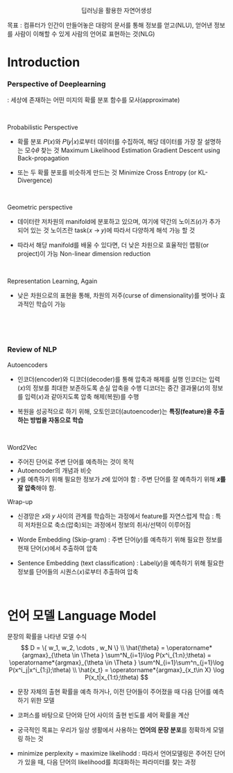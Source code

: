  <center> 딥러닝을 활용한 자연어생성 </center>

목표 : 컴퓨터가 인간이 만들어놓은 대량의 문서를 통해 정보를 얻고(NLU), 얻어낸 정보를 사람이 이해할 수 있게 사람의 언어로 표현하는 것(NLG)

# Introduction

### Perspective of Deeplearning

 : 세상에 존재하는 어떤 미지의 확률 분포 함수를 모사(approximate)

​    

Probabilistic Perspective

- 확률 분포 𝑃(𝑥)와 𝑃(𝑦|𝑥)로부터 데이터를 수집하여, 해당 데이터를 가장 잘 설명하는 모수𝜃 찾는 것
   Maximum Likelihood Estimation
   Gradient Descent using Back-propagation

- 또는 두 확률 분포를 비슷하게 만드는 것
   Minimize Cross Entropy (or KL-Divergence)

​    

Geometric perspective

- 데이터란 저차원의 manifold에 분포하고 있으며, 여기에 약간의 노이즈(𝜖)가 추가 되어 있는 것
   노이즈란 task(𝑥 → 𝑦)에 따라서 다양하게 해석 가능 할 것

- 따라서 해당 manifold를 배울 수 있다면, 더 낮은 차원으로 효율적인 맵핑(or project)이 가능
   Non-linear dimension reduction

​    

Representation Learning, Again

- 낮은 차원으로의 표현을 통해, 차원의 저주(curse of dimensionality)를 벗어나 효과적인 학습이 가능

​    

​    

### Review of NLP

Autoencoders

- 인코더(encoder)와 디코더(decoder)를 통해 압축과 해제를 실행
   인코더는 입력(𝑥)의 정보를 최대한 보존하도록 손실 압축을 수행
   디코더는 중간 결과물(𝑧)의 정보를 입력(𝑥)과 같아지도록 압축 해제(복원)를 수행

- 복원을 성공적으로 하기 위해, 오토인코더(autoencoder)는 **특징(feature)을 추출하는 방법을 자동으로 학습** 

​    

Word2Vec

- 주어진 단어로 주변 단어를 예측하는 것이 목적
- Autoencoder의 개념과 비슷
- 𝑦를 예측하기 위해 필요한 정보가 𝑧에 있어야 함 : 주변 단어를 잘 예측하기 위해 **𝑥를 잘 압축**해야 함.





Wrap-up

- 신경망은 𝑥와 𝑦 사이의 관계를 학습하는 과정에서 feature를 자연스럽게 학습 : 특히 저차원으로 축소(압축)되는 과정에서 정보의 취사/선택이 이루어짐

- Worde Embedding (Skip-gram) : 주변 단어(𝑦)를 예측하기 위해 필요한 정보를 현재 단어(𝑥)에서 추출하여 압축

- Sentence Embedding (text classification) : Label(𝑦)을 예측하기 위해 필요한 정보를 단어들의 시퀀스(𝑥)로부터 추출하여 압축

​    

# 언어 모델 Language Model

문장의 확률을 나타낸 모델 수식
$$
D = \{ w_1, w_2, \cdots , w_N \}
\\
\hat{\theta}
 = \operatorname*{argmax}_{\theta \in \Theta } \sum^N_{i=1}\log P(x^i_{1:n};\theta)
 = \operatorname*{argmax}_{\theta \in \Theta } \sum^N_{i=1}\sum^n_{j=1}\log P(x^i_j|x^i_{1:j};\theta)
\\
\hat{x_t} = \operatorname*{argmax}_{x_t\in X} \log P(x_t|x_{1:t};\theta)
$$

- 문장 자체의 출현 확률을 예측 하거나, 이전 단어들이 주어졌을 때 다음 단어를 예측하기 위한 모델
- 코퍼스를  바탕으로 단어와 단어 사이의 출현 빈도를 세어 확률을 계산
- 궁극적인 목표는 우리가 일상 생활에서 사용하는 **언어의 문장 분포**를 정확하게 모델링 하는 것

- minimize perplexity = maximize likelihodd : 따라서 언어모델링은 주어진 단어가 있을 때, 다음 단어의 likelihood를 최대화하는 파라미터를 찾는 과정





